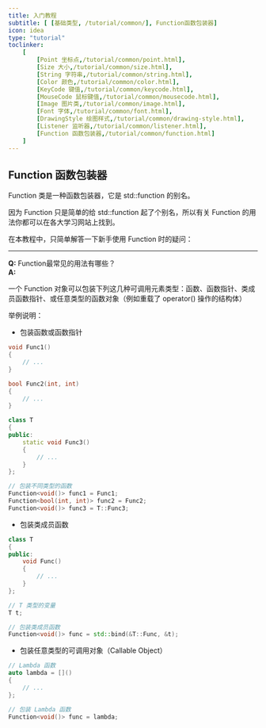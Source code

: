 ```yaml
---
title: 入门教程
subtitle: [ [基础类型, /tutorial/common/], Function函数包装器]
icon: idea
type: "tutorial"
toclinker: 
    [
        [Point 坐标点,/tutorial/common/point.html],
        [Size 大小,/tutorial/common/size.html],
        [String 字符串,/tutorial/common/string.html],
        [Color 颜色,/tutorial/common/color.html],
        [KeyCode 键值,/tutorial/common/keycode.html],
        [MouseCode 鼠标键值,/tutorial/common/mousecode.html],
        [Image 图片类,/tutorial/common/image.html],
        [Font 字体,/tutorial/common/font.html],
        [DrawingStyle 绘图样式,/tutorial/common/drawing-style.html],
        [Listener 监听器,/tutorial/common/listener.html],
        [Function 函数包装器,/tutorial/common/function.html]
    ]
---
```


## Function 函数包装器

Function 类是一种函数包装器，它是 std::function 的别名。

因为 Function 只是简单的给 std::function 起了个别名，所以有关 Function 的用法你都可以在各大学习网站上找到。

在本教程中，只简单解答一下新手使用 Function 时的疑问：

---

**Q:** Function最常见的用法有哪些？  
**A:**  

一个 Function 对象可以包装下列这几种可调用元素类型：函数、函数指针、类成员函数指针、或任意类型的函数对象（例如重载了 operator() 操作的结构体）

举例说明：

- 包装函数或函数指针

```cpp
void Func1()
{
    // ...
}

bool Func2(int, int)
{
    // ...
}

class T
{
public:
    static void Func3()
    {
        // ...
    }
};

// 包装不同类型的函数
Function<void()> func1 = Func1;
Function<bool(int, int)> func2 = Func2;
Function<void()> func3 = T::Func3;
```

- 包装类成员函数

```cpp
class T
{
public:
    void Func()
    {
        // ...
    }
};

// T 类型的变量
T t;

// 包装类成员函数
Function<void()> func = std::bind(&T::Func, &t);
```

- 包装任意类型的可调用对象（Callable Object）

```cpp
// Lambda 函数
auto lambda = []()
{
    // ...
};

// 包装 Lambda 函数
Function<void()> func = lambda;
```
